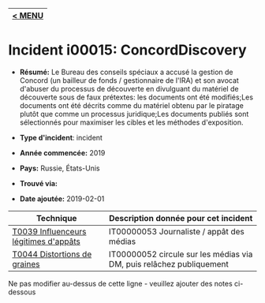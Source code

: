 |[< MENU](../README.md)|
|---|
# Incident i00015: ConcordDiscovery

* **Résumé:** Le Bureau des conseils spéciaux a accusé la gestion de Concord (un bailleur de fonds / gestionnaire de l'IRA) et son avocat d'abuser du processus de découverte en divulguant du matériel de découverte sous de faux prétextes: les documents ont été modifiés;Les documents ont été décrits comme du matériel obtenu par le piratage plutôt que comme un processus juridique;Les documents publiés sont sélectionnés pour maximiser les cibles et les méthodes d'exposition.

* **Type d'incident**: incident

* **Année commencée:** 2019

* **Pays:** Russie, États-Unis

* **Trouvé via:**

* **Date ajoutée:** 2019-02-01
 

|Technique |Description donnée pour cet incident |
|--------- |------------------------- |
|[T0039 Influenceurs légitimes d'appâts](../../generated_pages/techniques/T0039.md) |IT00000053 Journaliste / appât des médias |
|[T0044 Distortions de graines](../../generated_pages/techniques/T0044.md) |IT00000052 circule sur les médias via DM, puis relâchez publiquement |


Ne pas modifier au-dessus de cette ligne - veuillez ajouter des notes ci-dessous